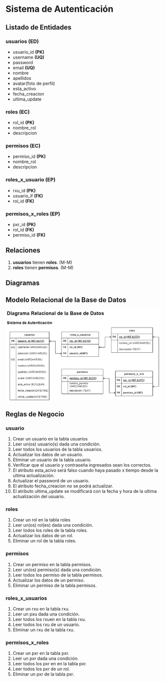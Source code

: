 # Sistema de Autenticación

## Listado de Entidades

### usuarios **(ED)**
- usuario_id **(PK)**
- username **(UQ)**
- password
- email **(UQ)**
- nombre
- apellidos
- avatar(foto de perfil)
- esta_activo
- fecha_creacion
- ultima_update

### roles **(EC)**
- rol_id **(PK)**
- nombre_rol
- descripcion

### permisos **(EC)**
- permiso_id **(PK)**
- nombre_rol
- descripcion

### roles_x_usuario **(EP)**
- rxu_id **(PK)**
- usuario_if **(FK)**
- rol_id **(FK)**

### permisos_x_roles **(EP)**
- pxr_id **(PK)**
- rol_id **(FK)**
- permiso_id **(FK)**

## Relaciones

1. **usuarios** tienen **roles**. (M-M)
1.  **roles** tienen **permisos**. (M-M)

## Diagramas

## Modelo Relacional de la Base de Datos

![Modelo Relacional](Autenticacion_ModeloRelacional.png)

## Reglas de Negocio

### usuario
1. Crear un usuario en la tabla usuarios
1. Leer un(os) usuario(s) dada una condición.
1. Leer todos los usuarios de la tabla usuarios. 
1. Actualizar los datos de un usuario.
1. Eliminar un usuario de la tabla usuario. 
1. Verificar que el usuario y contraseña ingresados sean los correctos.
1. El atributo esta_acivo será falso cuando haya pasado x tiempo desde la ultima actualización. 
1. Actualizar el password de un usuario. 
1. El atributo fecha_creacion no se podrá actualizar. 
1. El atributo ultima_update se modificará con la fecha y hora de la ultima actualización del usuario. 

### roles
1. Crear un rol en la tabla roles
1. Leer un(os) rol(es) dada una condición.
1. Leer todos los roles de la tabla roles. 
1. Actualizar los datos de un rol.
1. Eliminar un rol de la tabla roles.

### permisos
1. Crear un permiso en la tabla permisos.
1. Leer un(os) permiso(s) dada una condición.
1. Leer todos los permiso de la tabla permisos. 
1. Actualizar los datos de un permiso.
1. Eliminar un permiso de la tabla permisos.

### roles_x_usuarios

1. Crear un rxu en la tabla rxu.
1. Leer un pxu dada una condición.
1. Leer todos los rxuen en la tabla rxu.
1. Leer todos los rxu de un usuario.
1. Eliminar un rxu de la tabla rxu. 

### permisos_x_roles
1. Crear un pxr en la tabla pxr.
1. Leer un pxr dada una condición.
1. Leer todos los pxr en en la tabla pxr.
1. Leer todos los pxr de un rol.
1. Eliminar un pxr de la tabla pxr. 